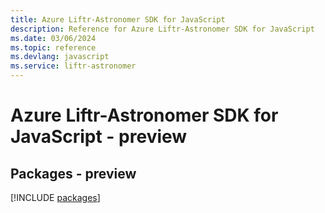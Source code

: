 ```yaml
---
title: Azure Liftr-Astronomer SDK for JavaScript
description: Reference for Azure Liftr-Astronomer SDK for JavaScript
ms.date: 03/06/2024
ms.topic: reference
ms.devlang: javascript
ms.service: liftr-astronomer
---
```

# Azure Liftr-Astronomer SDK for JavaScript - preview
## Packages - preview
[!INCLUDE [packages](liftr-astronomer-index.md)]